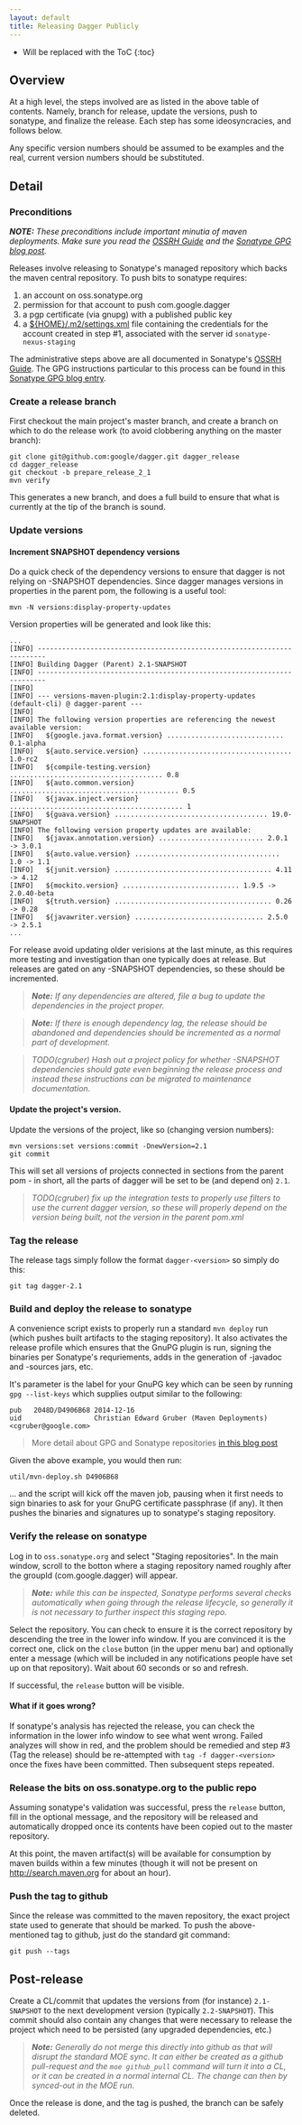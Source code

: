 ```yaml
---
layout: default
title: Releasing Dagger Publicly
---
```


* Will be replaced with the ToC
{:toc}

## Overview

At a high level, the steps involved are as listed in the above table of
contents.  Namely, branch for release, update the versions, push to
sonatype, and finalize the release. Each step has some ideosyncracies, and
follows below.

Any specific version numbers should be assumed to be examples and the real,
current version numbers should be substituted.

## Detail

### Preconditions

***NOTE:*** *These preconditions include important minutia of maven
deployments.  Make sure you read the [OSSRH Guide] and the [Sonatype GPG
blog post][GPG].*

Releases involve releasing to Sonatype's managed repository which backs the
maven central repository.  To push bits to sonatype requires:

  1. an account on oss.sonatype.org
  2. permission for that account to push com.google.dagger
  3. a pgp certificate (via gnupg) with a published public key
  4. a [${HOME}/.m2/settings.xml][settings.xml] file containing the credentials
     for the account created in step #1, associated with the server id
     `sonatype-nexus-staging`

The administrative steps above are all documented in Sonatype's
[OSSRH Guide]. The GPG instructions particular to this process can be found
in this [Sonatype GPG blog entry][GPG].


### Create a release branch

First checkout the main project's master branch, and create a branch on which
to do the release work (to avoid clobbering anything on the master branch):

```shell
git clone git@github.com:google/dagger.git dagger_release
cd dagger_release
git checkout -b prepare_release_2_1
mvn verify
```

This generates a new branch, and does a full build to ensure that what is
currently at the tip of the branch is sound.

### Update versions

#### Increment SNAPSHOT dependency versions

Do a quick check of the dependency versions to ensure that dagger is not
relying on -SNAPSHOT dependencies. Since dagger manages versions in
properties in the parent pom, the following is a useful tool:

```shell
mvn -N versions:display-property-updates
```

Version properties will be generated and look like this:

```
...
[INFO] ------------------------------------------------------------------------
[INFO] Building Dagger (Parent) 2.1-SNAPSHOT
[INFO] ------------------------------------------------------------------------
[INFO]
[INFO] --- versions-maven-plugin:2.1:display-property-updates (default-cli) @ dagger-parent ---
[INFO]
[INFO] The following version properties are referencing the newest available version:
[INFO]   ${google.java.format.version} ............................. 0.1-alpha
[INFO]   ${auto.service.version} ..................................... 1.0-rc2
[INFO]   ${compile-testing.version} ...................................... 0.8
[INFO]   ${auto.common.version} .......................................... 0.5
[INFO]   ${javax.inject.version} ........................................... 1
[INFO]   ${guava.version} ...................................... 19.0-SNAPSHOT
[INFO] The following version property updates are available:
[INFO]   ${javax.annotation.version} .......................... 2.0.1 -> 3.0.1
[INFO]   ${auto.value.version} .................................... 1.0 -> 1.1
[INFO]   ${junit.version} ....................................... 4.11 -> 4.12
[INFO]   ${mockito.version} ............................. 1.9.5 -> 2.0.40-beta
[INFO]   ${truth.version} ....................................... 0.26 -> 0.28
[INFO]   ${javawriter.version} ................................ 2.5.0 -> 2.5.1
...
```

For release avoid updating older verisions at the last minute, as this requires
more testing and investigation than one typically does at release.  But
releases are gated on any -SNAPSHOT dependencies, so these should be
incremented.

> ***Note:*** *If any dependencies are altered, file a bug to update the
> dependencies in the project proper.*

> ***Note:*** *If there is enough dependency lag, the release should be abandoned
> and dependencies should be incremented as a normal part of development.*

> *TODO(cgruber) Hash out a project policy for whether -SNAPSHOT dependencies
> should gate even beginning the release process and instead these instructions
> can be migrated to maintenance documentation.*

#### Update the project's version.

Update the versions of the project, like so (changing version numbers):

```shell
mvn versions:set versions:commit -DnewVersion=2.1
git commit
```

This will set all versions of projects connected in <module> sections from
the parent pom - in short, all the parts of dagger will be set to be (and
depend on) `2.1`.

> *TODO(cgruber) fix up the integration tests to properly use filters to use
> the current dagger version, so these will properly depend on the version
> being built, not the version in the parent pom.xml*

### Tag the release

The release tags simply follow the format `dagger-<version>` so simply do this:

```shell
git tag dagger-2.1
```

### Build and deploy the release to sonatype

A convenience script exists to properly run a standard `mvn deploy` run
(which pushes built artifacts to the staging repository).  It also activates
the release profile which ensures that the GnuPG plugin is run, signing the
binaries per Sonatype's requriements, adds in the generation of -javadoc and
-sources jars, etc.

It's parameter is the label for your GnuPG key which can be seen by running
`gpg --list-keys` which supplies output similar to the following:

```
pub   2048D/D4906B68 2014-12-16
uid                  Christian Edward Gruber (Maven Deployments) <cgruber@google.com>
```

> More detail about GPG and Sonatype repositories [in this blog post][GPG]

Given the above example, you would then run:

```shell
util/mvn-deploy.sh D4906B68
```

... and the script will kick off the maven job, pausing when it first needs to
sign binaries to ask for your GnuPG certificate passphrase (if any).  It then
pushes the binaries and signatures up to sonatype's staging repository.

### Verify the release on sonatype

Log in to `oss.sonatype.org` and select "Staging repositories".  In the
main window, scroll to the botton where a staging repository named roughly
after the groupId (com.google.dagger) will appear.

> ***Note:*** *while this can be inspected, Sonatype performs several checks
> automatically when going through the release lifecycle, so generally it is
> not necessary to further inspect this staging repo.*

Select the repository.  You can check to ensure it is the correct repository by
descending the tree in the lower info window.  If you are convinced it is the
correct one, click on the `close` button (in the upper menu bar) and optionally
enter a message (which will be included in any notifications people have set
up on that repository).  Wait about 60 seconds or so and refresh.

If successful, the `release` button will be visible.

#### What if it goes wrong?

If sonatype's analysis has rejected the release, you can check the information
in the lower info window to see what went wrong.  Failed analyzes will show
in red, and the problem should be remedied and step #3 (Tag the release) should
be re-attempted with `tag -f dagger-<version>` once the fixes have been
committed.  Then subsequent steps repeated.

### Release the bits on oss.sonatype.org to the public repo

Assuming sonatype's validation was successful, press the `release` button,
fill in the optional message, and the repository will be released and
automatically dropped once its contents have been copied out to the master
repository.

At this point, the maven artifact(s) will be available for consumption by
maven builds within a few minutes (though it will not be present on
<http://search.maven.org> for about an hour).

### Push the tag to github

Since the release was committed to the maven repository, the exact project
state used to generate that should be marked.  To push the above-mentioned
tag to github, just do the standard git command:

```shell
git push --tags
```

## Post-release

Create a CL/commit that updates the versions from (for instance)
`2.1-SNAPSHOT` to the next development version (typically `2.2-SNAPSHOT`).
This commit should also contain any changes that were necessary to release
the project which need to be persisted (any upgraded dependencies, etc.)

> ***Note:*** *Generally do not merge this directly into github as that will disrupt
> the standard MOE sync.  It can either be created as a github pull-request and
> the `moe github_pull` command will turn it into a CL, or it can be created
> in a normal internal CL. The change can then by synced-out in the MOE run.*

Once the release is done, and the tag is pushed, the branch can be safely
deleted.

[GPG]: http://blog.sonatype.com/2010/01/how-to-generate-pgp-signatures-with-maven
[OSSRH Guide]: http://central.sonatype.org/pages/ossrh-guide.html
[settings.xml]: https://books.sonatype.com/nexus-book/reference/_adding_credentials_to_your_maven_settings.html
